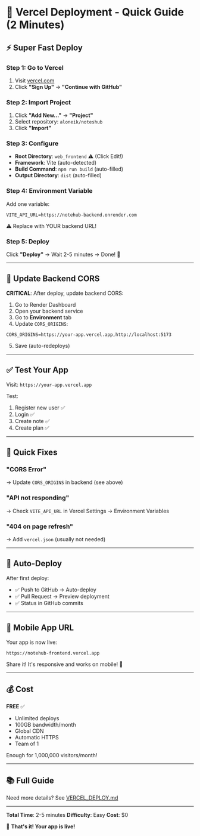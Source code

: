 # 🚀 Vercel Deployment - Quick Guide (2 Minutes)

## ⚡ Super Fast Deploy

### Step 1: Go to Vercel
1. Visit [vercel.com](https://vercel.com)
2. Click **"Sign Up"** → **"Continue with GitHub"**

### Step 2: Import Project
1. Click **"Add New..."** → **"Project"**
2. Select repository: `aloneik/noteshub`
3. Click **"Import"**

### Step 3: Configure
- **Root Directory**: `web_frontend` ⚠️ (Click Edit!)
- **Framework**: Vite (auto-detected)
- **Build Command**: `npm run build` (auto-filled)
- **Output Directory**: `dist` (auto-filled)

### Step 4: Environment Variable
Add one variable:
```
VITE_API_URL=https://notehub-backend.onrender.com
```
⚠️ Replace with YOUR backend URL!

### Step 5: Deploy
Click **"Deploy"** → Wait 2-5 minutes → Done! 🎉

---

## 🔧 Update Backend CORS

**CRITICAL**: After deploy, update backend CORS:

1. Go to Render Dashboard
2. Open your backend service
3. Go to **Environment** tab
4. Update `CORS_ORIGINS`:
```
CORS_ORIGINS=https://your-app.vercel.app,http://localhost:5173
```
5. Save (auto-redeploys)

---

## ✅ Test Your App

Visit: `https://your-app.vercel.app`

Test:
1. Register new user ✅
2. Login ✅
3. Create note ✅
4. Create plan ✅

---

## 🐛 Quick Fixes

### "CORS Error"
→ Update `CORS_ORIGINS` in backend (see above)

### "API not responding"
→ Check `VITE_API_URL` in Vercel Settings → Environment Variables

### "404 on page refresh"
→ Add `vercel.json` (usually not needed)

---

## 🔄 Auto-Deploy

After first deploy:
- ✅ Push to GitHub → Auto-deploy
- ✅ Pull Request → Preview deployment
- ✅ Status in GitHub commits

---

## 📱 Mobile App URL

Your app is now live:
```
https://notehub-frontend.vercel.app
```

Share it! It's responsive and works on mobile! 📱

---

## 💰 Cost

**FREE** ✅
- Unlimited deploys
- 100GB bandwidth/month
- Global CDN
- Automatic HTTPS
- Team of 1

Enough for 1,000,000 visitors/month!

---

## 📚 Full Guide

Need more details? See [VERCEL_DEPLOY.md](VERCEL_DEPLOY.md)

---

**Total Time**: 2-5 minutes
**Difficulty**: Easy
**Cost**: $0

🎉 **That's it! Your app is live!**
